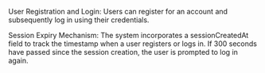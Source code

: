 User Registration and Login: 
Users can register for an account and subsequently log in using their credentials.

Session Expiry Mechanism: 
The system incorporates a sessionCreatedAt field to track the timestamp when a user registers or logs in. 
If 300 seconds have passed since the session creation, the user is prompted to log in again.
